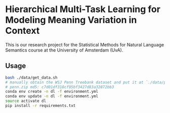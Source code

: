 # Hierarchical Multi-Task Learning for Modeling Meaning Variation in Context

This is our research project for the Statistical Methods for Natural Language Semantics course at the University of Amsterdam (UvA).

## Usage

```bash
bash ./data/get_data.sh
# manually obtain the WSJ Penn Treebank dataset and put it at `./data/penn/`
# penn.zip md5: c7d01df318cf95bf3427d83a32872bb3
conda env create -n dl -f environment.yml
conda env update -n dl -f environment.yml
source activate dl
pip install -r requirements.txt
```
